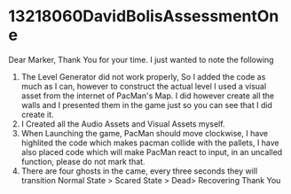 # 13218060DavidBolisAssessmentOne
 
Dear Marker, 
Thank You for your time.
I just wanted to note the following
1) The Level Generator did not work properly, So I added the code as much as I can, however to construct the actual level I used a visual asset from the internet of PacMan's Map. I did however create all the walls and I presented them in the game just so you can see that I did create it.
2) I Created all the Audio Assets and Visual Assets myself.
3) When Launching the game, PacMan should move clockwise, I have highlited the code which makes pacman collide with the pallets, I have also placed code which will make PacMan react to input, in an uncalled function, please do not mark that. 
4) There are four ghosts in the came, every three seconds they will transition Normal State > Scared State > Dead> Recovering 
Thank You
